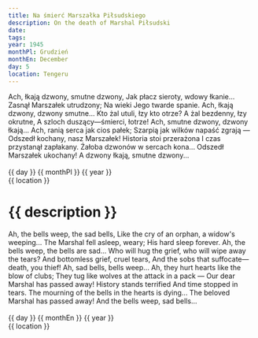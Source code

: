```yaml
---
title: Na śmierć Marszałka Piłsudskiego
description: On the death of Marshal Piłsudski
date:
tags:
year: 1945
monthPl: Grudzień
monthEn: December
day: 5
location: Tengeru
---
```


<div class="indent">
<div class="poem">Ach, łkają dzwony, smutne dzwony,
Jak płacz sieroty, wdowy łkanie...
Zasnął Marszałek utrudzony;
Na wieki Jego twarde spanie.
		Ach, łkają dzwony, dzwony smutne...
		Kto żal utuli, łzy kto otrze?
		A żal bezdenny, łzy okrutne,
		A szloch duszący—śmierci, łotrze!
Ach, smutne dzwony, dzwony łkają...
Ach, ranią serca jak cios pałek;
Szarpią jak wilków napaść zgrają —
Odszedł kochany, nasz Marszałek!
		Historia stoi przerażona
		I czas przystanął zapłakany.
		Źałoba dzwonów w sercach kona...
		Odszedł Marszałek ukochany!
A dzwony łkają, smutne dzwony...
</div>

<div class="dateLocation">
<br> {{ day }} {{ monthPl }} {{ year }} <br>
{{ location }} <br>
</div>
</div>

<h1>{{ description }}</h1>

<div class="indent">
<div class="translation">Ah, the bells weep, the sad bells,
Like the cry of an orphan, a widow's weeping...
The Marshal fell asleep, weary;
His hard sleep forever.
		Ah, the bells weep, the bells are sad...
		Who will hug the grief, who will wipe away the tears?
		And bottomless grief, cruel tears,
		And the sobs that suffocate—death, you thief!
Ah, sad bells, bells weep...
Ah, they hurt hearts like the blow of clubs;
They tug like wolves at the attack in a pack —
Our dear Marshal has passed away!
		History stands terrified
		And time stopped in tears.
		The mourning of the bells in the hearts is dying...
		The beloved Marshal has passed away!
And the bells weep, sad bells...
</div>

<div class="dateLocation">
<br> {{ day }} {{ monthEn }} {{ year }} <br>
{{ location }} <br>
</div>
</div>
